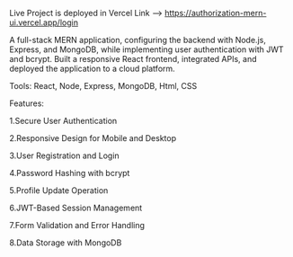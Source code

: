 Live Project is deployed in Vercel
Link  --> https://authorization-mern-ui.vercel.app/login

A full-stack MERN application, configuring the backend with Node.js, Express, and MongoDB, while implementing user authentication with JWT and bcrypt. Built a responsive React frontend, integrated APIs, and deployed the application to a cloud platform.

Tools: React, Node, Express, MongoDB, Html, CSS

Features:

1.Secure User Authentication
   
2.Responsive Design for Mobile and Desktop

3.User Registration and Login

4.Password Hashing with bcrypt

5.Profile Update Operation

6.JWT-Based Session Management

7.Form Validation and Error Handling

8.Data Storage with MongoDB
